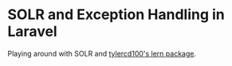 # SOLR and Exception Handling in Laravel

Playing around with SOLR and [tylercd100's lern package](https://github.com/tylercd100/lern).
